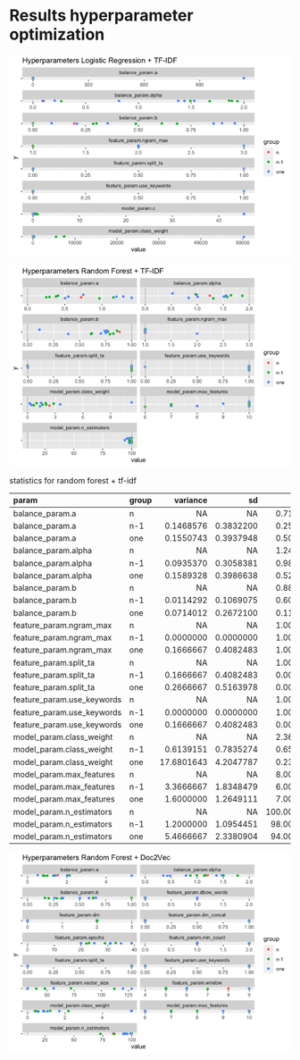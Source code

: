 Results hyperparameter optimization
================

![](README_files/figure-gfm/unnamed-chunk-2-1.png)<!-- -->

![](README_files/figure-gfm/unnamed-chunk-4-1.png)<!-- -->

statistics for random forest + tf-idf

| param                        | group |   variance |        sd |         min |        mean |      median |         max |
| :--------------------------- | :---- | ---------: | --------: | ----------: | ----------: | ----------: | ----------: |
| balance\_param.a             | n     |         NA |        NA |   0.7192764 |   0.7192764 |   0.7192764 |   0.7192764 |
| balance\_param.a             | n-1   |  0.1468576 | 0.3832200 |   0.2517644 |   0.5759883 |   0.3958779 |   1.1526690 |
| balance\_param.a             | one   |  0.1550743 | 0.3937948 |   0.5025175 |   0.9462516 |   0.9707551 |   1.3997309 |
| balance\_param.alpha         | n     |         NA |        NA |   1.2436355 |   1.2436355 |   1.2436355 |   1.2436355 |
| balance\_param.alpha         | n-1   |  0.0935370 | 0.3058381 |   0.9844457 |   1.4893711 |   1.5636714 |   1.8677820 |
| balance\_param.alpha         | one   |  0.1589328 | 0.3986638 |   0.5257832 |   1.0682214 |   0.9901227 |   1.5540455 |
| balance\_param.b             | n     |         NA |        NA |   0.8816155 |   0.8816155 |   0.8816155 |   0.8816155 |
| balance\_param.b             | n-1   |  0.0114292 | 0.1069075 |   0.6083973 |   0.7447667 |   0.7807418 |   0.8599103 |
| balance\_param.b             | one   |  0.0714012 | 0.2672100 |   0.1140660 |   0.5769489 |   0.7222529 |   0.7618167 |
| feature\_param.ngram\_max    | n     |         NA |        NA |   1.0000000 |   1.0000000 |   1.0000000 |   1.0000000 |
| feature\_param.ngram\_max    | n-1   |  0.0000000 | 0.0000000 |   1.0000000 |   1.0000000 |   1.0000000 |   1.0000000 |
| feature\_param.ngram\_max    | one   |  0.1666667 | 0.4082483 |   1.0000000 |   1.1666667 |   1.0000000 |   2.0000000 |
| feature\_param.split\_ta     | n     |         NA |        NA |   1.0000000 |   1.0000000 |   1.0000000 |   1.0000000 |
| feature\_param.split\_ta     | n-1   |  0.1666667 | 0.4082483 |   0.0000000 |   0.8333333 |   1.0000000 |   1.0000000 |
| feature\_param.split\_ta     | one   |  0.2666667 | 0.5163978 |   0.0000000 |   0.6666667 |   1.0000000 |   1.0000000 |
| feature\_param.use\_keywords | n     |         NA |        NA |   1.0000000 |   1.0000000 |   1.0000000 |   1.0000000 |
| feature\_param.use\_keywords | n-1   |  0.0000000 | 0.0000000 |   1.0000000 |   1.0000000 |   1.0000000 |   1.0000000 |
| feature\_param.use\_keywords | one   |  0.1666667 | 0.4082483 |   0.0000000 |   0.8333333 |   1.0000000 |   1.0000000 |
| model\_param.class\_weight   | n     |         NA |        NA |   2.3660456 |   2.3660456 |   2.3660456 |   2.3660456 |
| model\_param.class\_weight   | n-1   |  0.6139151 | 0.7835274 |   0.6578300 |   1.6759356 |   1.7899422 |   2.8340870 |
| model\_param.class\_weight   | one   | 17.6801643 | 4.2047787 |   0.2381063 |   3.0447539 |   1.4022172 |  11.2858816 |
| model\_param.max\_features   | n     |         NA |        NA |   8.0000000 |   8.0000000 |   8.0000000 |   8.0000000 |
| model\_param.max\_features   | n-1   |  3.3666667 | 1.8348479 |   6.0000000 |   8.8333333 |  10.0000000 |  10.0000000 |
| model\_param.max\_features   | one   |  1.6000000 | 1.2649111 |   7.0000000 |   9.0000000 |   9.5000000 |  10.0000000 |
| model\_param.n\_estimators   | n     |         NA |        NA | 100.0000000 | 100.0000000 | 100.0000000 | 100.0000000 |
| model\_param.n\_estimators   | n-1   |  1.2000000 | 1.0954451 |  98.0000000 |  99.0000000 |  99.0000000 | 100.0000000 |
| model\_param.n\_estimators   | one   |  5.4666667 | 2.3380904 |  94.0000000 |  97.6666667 |  98.0000000 | 100.0000000 |

![](README_files/figure-gfm/unnamed-chunk-6-1.png)<!-- -->
